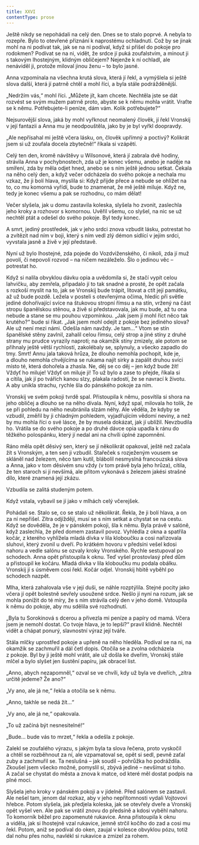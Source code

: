 ```yaml
---
title: XXVI
contentType: prose
---
```


Ještě nikdy se nepohádali na celý den. Dnes se to stalo poprvé. A nebyla to rozepře. Bylo to otevřené přiznání k naprostému ochladnutí. Což by se jinak mohl na ni podívat tak, jak se na ni podíval, když si přišel do pokoje pro rodokmen? Podívat se na ni, vidět, že srdce jí puká zoufalstvím, a minout ji s takovým lhostejným, klidným obličejem? Nejenže k ní ochladl, ale nenáviděl ji, protože miloval jinou ženu – to bylo jasné.

Anna vzpomínala na všechna krutá slova, která jí řekl, a vymýšlela si ještě slova další, která jí patrně chtěl a mohl říci, a byla stále podrážděnější.

„Nedržím vás,“ mohl říci. „Můžete jít, kam chcete. Nechtěla jste se dát rozvést se svým mužem patrně proto, abyste se k němu mohla vrátit. Vraťte se k němu. Potřebujete-li peníze, dám vám. Kolik potřebujete?“

Nejsurovější slova, jaká by mohl vyřknout neomalený člověk, jí řekl Vronskij v její fantazii a Anna mu je neodpouštěla, jako by je byl vyřkl doopravdy.

„Ale nepřísahal mi ještě včera lásku, on, člověk upřímný a poctivý? Kolikrát jsem si už zoufala docela zbytečně!“ říkala si vzápětí.

Celý ten den, kromě návštěvy u Wilsonové, která jí zabrala dvě hodiny, strávila Anna v pochybnostech, zda už je konec všemu, anebo je naděje na smíření, zda by měla odjet hned, anebo se s ním ještě jednou setkat. Čekala na něho celý den, a když večer odcházela do svého pokoje a nechala mu vzkaz, že ji bolí hlava, myslila si: Když přijde přece a nebude se ohlížet na to, co mu komorná vyřídí, bude to znamenat, že mě ještě miluje. Když ne, tedy je konec všemu a pak se rozhodnu, co mám dělat!

Večer slyšela, jak u domu zastavila koleska, slyšela ho zvonit, zaslechla jeho kroky a rozhovor s komornou. Uvěřil všemu, co slyšel, na nic se už nechtěl ptát a odešel do svého pokoje. Byl tedy konec.

A smrt, jediný prostředek, jak v jeho srdci znova vzbudit lásku, potrestat ho a zvítězit nad ním v boji, který s ním vedl zlý démon sídlící v jejím srdci, vyvstala jasně a živě v její představě.

Nyní už bylo lhostejné, zda pojede do Vozdviženského, či nikoli, zda jí muž povolí, či nepovolí rozvod – na ničem nezáleželo. Šlo o jedinou věc – potrestat ho.

Když si nalila obvyklou dávku opia a uvědomila si, že stačí vypít celou lahvičku, aby zemřela, připadalo jí to tak snadné a prosté, že opět začala s rozkoší myslit na to, jak se Vronskij bude trápit, litovat a ctít její památku, až už bude pozdě. Ležela v posteli s otevřenýma očima, hledíc při světle jediné dohořívající svíce na štukovou stropní římsu a na stín, vržený na část stropu španělskou stěnou, a živě si představovala, jak mu bude, až tu ona nebude a stane se mu pouhou vzpomínkou. „Jak jsem jí mohl říct něco tak krutého?“ bude si říkat. „Jak jsem mohl odejít z pokoje bez jediného slova? Ale už není mezi námi. Odešla nám navždy. Je tam…“ Vtom se stín španělské stěny zavlnil, zahalil celou římsu, celý strop a jiné stíny z druhé strany mu prudce vyrazily naproti; na okamžik stíny zmizely, ale potom se přihnaly ještě větší rychlostí, zakolébaly se, splynuly, a všecko zapadlo do tmy. Smrt! Annu jala taková hrůza, že dlouho nemohla pochopit, kde je, a dlouho nemohla chvějícíma se rukama najít sirky a zapálit druhou svíci místo té, která dohořela a zhasla. Ne, děj se co děj – jen když bude žít! Vždyť ho miluje! Vždyť on miluje ji! To už bylo a zase to přejde, říkala si a cítila, jak jí po tvářích kanou slzy, plakala radostí, že se navrací k životu. A aby unikla strachu, rychle šla do pánského pokoje za ním.

Vronskij ve svém pokoji tvrdě spal. Přistoupila k němu, posvítila si shora na jeho obličej a dlouho se na něho dívala. Nyní, když spal, milovala ho tolik, že se při pohledu na něho neubránila slzám něhy. Ale věděla, že kdyby se vzbudil, změřil by ji chladným pohledem, vyjadřujícím vědomí neviny, a než by mu mohla říci o své lásce, že by musela dokázat, jak jí ublížil. Nevzbudila ho. Vrátila se do svého pokoje a po druhé dávce opia upadla k ránu do těžkého polospánku, který jí nedal ani na chvíli úplné zapomnění.

Ráno měla opět děsivý sen, který se jí několikrát opakoval, ještě než začala žít s Vronským, a ten sen ji vzbudil. Stařeček s rozježeným vousem se skláněl nad železem, něco tam kutil, blábolil nesmyslná francouzská slova a Anna, jako v tom děsivém snu vždy (v tom právě byla jeho hrůza), cítila, že ten staroch si jí nevšímá, ale přitom vykonává s železem jakési strašné dílo, které znamená její zkázu.

Vzbudila se zalitá studeným potem.

Když vstala, vybavil se jí jako v mlhách celý včerejšek.

Pohádali se. Stalo se, co se stalo už několikrát. Řekla, že ji bolí hlava, a on za ní nepřišel. Zítra odjíždějí, musí se s ním setkat a chystat se na cestu. Když se dověděla, že je v pánském pokoji, šla k němu. Byla právě v salóně, když zaslechla, že před domem zastavil povoz. Vyhlédla z okna a spatřila kočár, z kterého vyhlížela mladá dívka v lila kloboučku a cosi nařizovala sluhovi, který zvonil u dveří. Po krátkém hovoru v předsíni vešel kdosi nahoru a vedle salónu se ozvaly kroky Vronského. Rychle sestupoval po schodech. Anna opět přistoupila k oknu. Teď vyšel prostovlasý před dům a přistoupil ke kočáru. Mladá dívka v lila kloboučku mu podala obálku. Vronskij jí s úsměvem cosi řekl. Kočár odjel. Vronskij hbitě vyběhl po schodech nazpět.

Mlha, která zahalovala vše v její duši, se náhle rozptýlila. Stejné pocity jako včera jí opět bolestně sevřely usoužené srdce. Nešlo jí nyní na rozum, jak se mohla ponížit do té míry, že s ním strávila celý den v jeho domě. Vstoupila k němu do pokoje, aby mu sdělila své rozhodnutí.

„Byla tu Sorokinová s dcerou a přivezla mi peníze a papíry od mamá. Včera jsem je nemohl dostat. Co tvoje hlava, je to lepší?“ pravil klidně. Nechtěl vidět a chápat ponurý, slavnostní výraz její tváře.

Stála mlčky uprostřed pokoje a upřeně na něho hleděla. Podíval se na ni, na okamžik se zachmuřil a dál četl dopis. Otočila se a zvolna odcházela z pokoje. Byl by ji ještě mohl vrátit, ale už došla ke dveřím, Vronskij stále mlčel a bylo slyšet jen šustění papíru, jak obracel list.

„Anno, abych nezapomněl,“ ozval se ve chvíli, kdy už byla ve dveřích, „zítra určitě jedeme? Že ano?“

„Vy ano, ale já ne,“ řekla a otočila se k němu.

„Anno, takhle se nedá žít…“

„Vy ano, ale já ne,“ opakovala.

„To už začíná být nesnesitelné!“

„Bude… bude vás to mrzet,“ řekla a odešla z pokoje.

Zalekl se zoufalého výrazu, s jakým byla ta slova řečena, proto vyskočil a chtěl se rozběhnout za ní, ale vzpamatoval se, opět si sedl, pevně zaťal zuby a zachmuřil se. Ta neslušná – jak soudil – pohrůžka ho podráždila. Zkoušel jsem všecko možné, pomyslil si, zbývá jediné – nevšímat si toho. A začal se chystat do města a znova k matce, od které měl dostat podpis na plné moci.

Slyšela jeho kroky v pánském pokoji a v jídelně. Před salónem se zastavil. Ale nešel tam, jenom dal rozkaz, aby v jeho nepřítomnosti vydali Vojtovovi hřebce. Potom slyšela, jak předjela koleska, jak se otevřely dveře a Vronskij opět vyšel ven. Ale pak se vrátil znovu do předsíně a kdosi vyběhl nahoru. To komorník běžel pro zapomenuté rukavice. Anna přistoupila k oknu a viděla, jak si lhostejně vzal rukavice, jemně strčil kočího do zad a cosi mu řekl. Potom, aniž se podíval do oken, zaujal v kolesce obvyklou pózu, totiž dal nohu přes nohu, navlékl si rukavice a zmizel za rohem.
